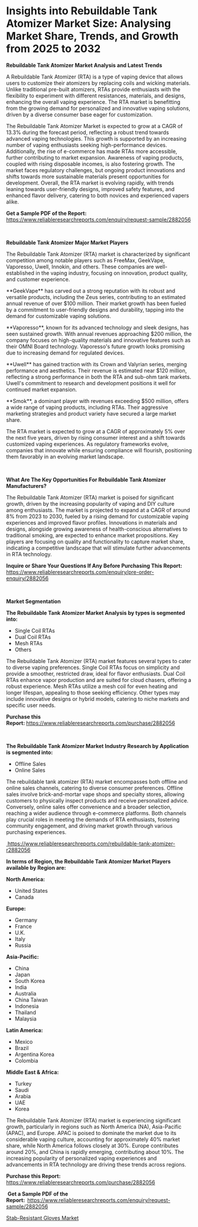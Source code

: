 <p><h1>Insights into Rebuildable Tank Atomizer Market Size: Analysing Market Share, Trends, and Growth from 2025 to 2032</h1></p><p><strong>Rebuildable Tank Atomizer Market Analysis and Latest Trends</strong></p>
<p><p>A Rebuildable Tank Atomizer (RTA) is a type of vaping device that allows users to customize their atomizers by replacing coils and wicking materials. Unlike traditional pre-built atomizers, RTAs provide enthusiasts with the flexibility to experiment with different resistances, materials, and designs, enhancing the overall vaping experience. The RTA market is benefitting from the growing demand for personalized and innovative vaping solutions, driven by a diverse consumer base eager for customization.</p><p>The Rebuildable Tank Atomizer Market is expected to grow at a CAGR of 13.3% during the forecast period, reflecting a robust trend towards advanced vaping technologies. This growth is supported by an increasing number of vaping enthusiasts seeking high-performance devices. Additionally, the rise of e-commerce has made RTAs more accessible, further contributing to market expansion. Awareness of vaping products, coupled with rising disposable incomes, is also fostering growth. The market faces regulatory challenges, but ongoing product innovations and shifts towards more sustainable materials present opportunities for development. Overall, the RTA market is evolving rapidly, with trends leaning towards user-friendly designs, improved safety features, and enhanced flavor delivery, catering to both novices and experienced vapers alike.</p></p>
<p><strong>Get a Sample PDF of the Report:&nbsp;</strong> <a href="https://www.reliableresearchreports.com/enquiry/request-sample/2882056?utm_campaign=2714&utm_medium=2&utm_source=Github&utm_content=ia&utm_term=12032025&utm_id=rebuildable-tank-atomizer">https://www.reliableresearchreports.com/enquiry/request-sample/2882056</a></p>
<p>&nbsp;</p>
<p><strong>Rebuildable Tank Atomizer Major Market Players</strong></p>
<p><p>The Rebuildable Tank Atomizer (RTA) market is characterized by significant competition among notable players such as FreeMax, GeekVape, Vaporesso, Uwell, Innokin, and others. These companies are well-established in the vaping industry, focusing on innovation, product quality, and customer experience.</p><p>**GeekVape** has carved out a strong reputation with its robust and versatile products, including the Zeus series, contributing to an estimated annual revenue of over $100 million. Their market growth has been fueled by a commitment to user-friendly designs and durability, tapping into the demand for customizable vaping solutions.</p><p>**Vaporesso**, known for its advanced technology and sleek designs, has seen sustained growth. With annual revenues approaching $200 million, the company focuses on high-quality materials and innovative features such as their OMNI Board technology. Vaporesso's future growth looks promising due to increasing demand for regulated devices.</p><p>**Uwell** has gained traction with its Crown and Valyrian series, merging performance and aesthetics. Their revenue is estimated near $120 million, reflecting a strong performance in both the RTA and sub-ohm tank markets. Uwell's commitment to research and development positions it well for continued market expansion.</p><p>**Smok**, a dominant player with revenues exceeding $500 million, offers a wide range of vaping products, including RTAs. Their aggressive marketing strategies and product variety have secured a large market share. </p><p>The RTA market is expected to grow at a CAGR of approximately 5% over the next five years, driven by rising consumer interest and a shift towards customized vaping experiences. As regulatory frameworks evolve, companies that innovate while ensuring compliance will flourish, positioning them favorably in an evolving market landscape.</p></p>
<p>&nbsp;</p>
<p><strong>What Are The Key Opportunities For Rebuildable Tank Atomizer Manufacturers?</strong></p>
<p><p>The Rebuildable Tank Atomizer (RTA) market is poised for significant growth, driven by the increasing popularity of vaping and DIY culture among enthusiasts. The market is projected to expand at a CAGR of around 8% from 2023 to 2030, fueled by a rising demand for customizable vaping experiences and improved flavor profiles. Innovations in materials and designs, alongside growing awareness of health-conscious alternatives to traditional smoking, are expected to enhance market propositions. Key players are focusing on quality and functionality to capture market share, indicating a competitive landscape that will stimulate further advancements in RTA technology.</p></p>
<p><strong>Inquire or Share Your Questions If Any Before Purchasing This Report:</strong> <a href="https://www.reliableresearchreports.com/enquiry/pre-order-enquiry/2882056?utm_campaign=2714&utm_medium=2&utm_source=Github&utm_content=ia&utm_term=12032025&utm_id=rebuildable-tank-atomizer">https://www.reliableresearchreports.com/enquiry/pre-order-enquiry/2882056</a></p>
<p>&nbsp;</p>
<p><strong>Market Segmentation</strong></p>
<p><strong>The Rebuildable Tank Atomizer Market Analysis by types is segmented into:</strong></p>
<p><ul><li>Single Coil RTAs</li><li>Dual Coil RTAs</li><li>Mesh RTAs</li><li>Others</li></ul></p>
<p><p>The Rebuildable Tank Atomizer (RTA) market features several types to cater to diverse vaping preferences. Single Coil RTAs focus on simplicity and provide a smoother, restricted draw, ideal for flavor enthusiasts. Dual Coil RTAs enhance vapor production and are suited for cloud chasers, offering a robust experience. Mesh RTAs utilize a mesh coil for even heating and longer lifespan, appealing to those seeking efficiency. Other types may include innovative designs or hybrid models, catering to niche markets and specific user needs.</p></p>
<p><strong>Purchase this Report:&nbsp;</strong><a href="https://www.reliableresearchreports.com/purchase/2882056?utm_campaign=2714&utm_medium=2&utm_source=Github&utm_content=ia&utm_term=12032025&utm_id=rebuildable-tank-atomizer">https://www.reliableresearchreports.com/purchase/2882056</a></p>
<p>&nbsp;</p>
<p><strong>The Rebuildable Tank Atomizer Market Industry Research by Application is segmented into:</strong></p>
<p><ul><li>Offline Sales</li><li>Online Sales</li></ul></p>
<p><p>The rebuildable tank atomizer (RTA) market encompasses both offline and online sales channels, catering to diverse consumer preferences. Offline sales involve brick-and-mortar vape shops and specialty stores, allowing customers to physically inspect products and receive personalized advice. Conversely, online sales offer convenience and a broader selection, reaching a wider audience through e-commerce platforms. Both channels play crucial roles in meeting the demands of RTA enthusiasts, fostering community engagement, and driving market growth through various purchasing experiences.</p></p>
<p><a href="https://www.reliableresearchreports.com/rebuildable-tank-atomizer-r2882056?utm_campaign=2714&utm_medium=2&utm_source=Github&utm_content=ia&utm_term=12032025&utm_id=rebuildable-tank-atomizer">&nbsp;https://www.reliableresearchreports.com/rebuildable-tank-atomizer-r2882056</a></p>
<p><strong>In terms of Region, the Rebuildable Tank Atomizer Market Players available by Region are:</strong></p>
<p>
    <p> <strong> North America: </strong>
        <ul>
            <li>United States</li>
            <li>Canada</li>
        </ul>
        </p> 
    <p> <strong> Europe: </strong>
        <ul>
            <li>Germany</li>
            <li>France</li>
            <li>U.K.</li>
            <li>Italy</li>
            <li>Russia</li>
        </ul>
        </p> 
    <p> <strong> Asia-Pacific: </strong>
        <ul>
            <li>China</li>
            <li>Japan</li>
            <li>South Korea</li>
            <li>India</li>
            <li>Australia</li>
            <li>China Taiwan</li>
            <li>Indonesia</li>
            <li>Thailand</li>
            <li>Malaysia</li>
        </ul>
        </p> 
    <p> <strong> Latin America: </strong>
        <ul>
            <li>Mexico</li>
            <li>Brazil</li>
            <li>Argentina Korea</li>
            <li>Colombia</li>
        </ul>
        </p> 
    <p> <strong> Middle East & Africa: </strong>
        <ul>
            <li>Turkey</li>
            <li>Saudi</li>
            <li>Arabia</li>
            <li>UAE</li>
            <li>Korea</li>
        </ul>
    </p>
    </p>
<p><p>The Rebuildable Tank Atomizer (RTA) market is experiencing significant growth, particularly in regions such as North America (NA), Asia-Pacific (APAC), and Europe. APAC is poised to dominate the market due to its considerable vaping culture, accounting for approximately 40% market share, while North America follows closely at 30%. Europe contributes around 20%, and China is rapidly emerging, contributing about 10%. The increasing popularity of personalized vaping experiences and advancements in RTA technology are driving these trends across regions.</p></p>
<p><strong>Purchase this Report: </strong><a href="https://www.reliableresearchreports.com/purchase/2882056?utm_campaign=2714&utm_medium=2&utm_source=Github&utm_content=ia&utm_term=12032025&utm_id=rebuildable-tank-atomizer">https://www.reliableresearchreports.com/purchase/2882056</a></p>
<p>&nbsp;<strong>Get a Sample PDF of the Report:&nbsp;&nbsp;</strong><a href="https://www.reliableresearchreports.com/enquiry/request-sample/2882056?utm_campaign=2714&utm_medium=2&utm_source=Github&utm_content=ia&utm_term=12032025&utm_id=rebuildable-tank-atomizer">https://www.reliableresearchreports.com/enquiry/request-sample/2882056</a></p>
<p><strong></strong></p>
<p><p><a href="https://github.com/nabadeneme/Market-Research-Report-List-1/blob/main/stab-resistant-gloves-market.md?utm_campaign=2714&utm_medium=2&utm_source=Github&utm_content=ia&utm_term=12032025&utm_id=rebuildable-tank-atomizer">Stab-Resistant Gloves Market</a></p></p>